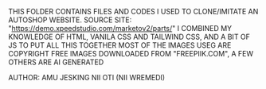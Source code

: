 THIS FOLDER CONTAINS FILES AND CODES I USED TO CLONE/IMITATE AN AUTOSHOP WEBSITE.
SOURCE SITE: "https://demo.xpeedstudio.com/marketov2/parts/"
I COMBINED MY KNOWLEDGE OF HTML, VANILA CSS AND TAILWIND CSS, AND A BIT OF JS TO PUT ALL THIS TOGETHER
MOST OF THE IMAGES USEG ARE COPYRIGHT FREE IMAGES DOWNLOADED FROM "FREEPIIK.COM", A FEW OTHERS ARE AI GENERATED

AUTHOR: AMU JESKING NII OTI (NII WREMEDI)
